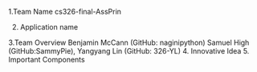 1.Team Name
    cs326-final-AssPrin
    
2. Application name

3.Team Overview
   Benjamin McCann (GitHub: naginipython) Samuel High (GitHub:SammyPie), Yangyang Lin (GitHub: 326-YL)
4. Innovative Idea
5. Important Components    
